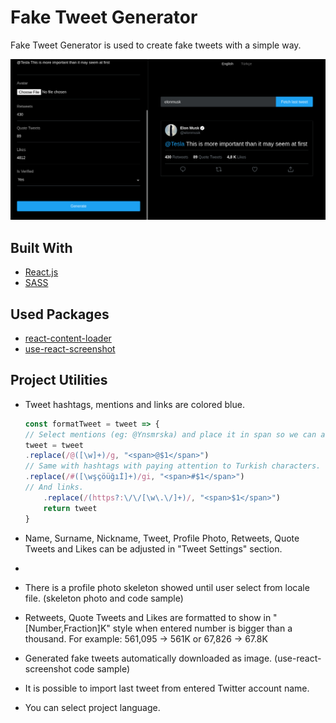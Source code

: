 # Fake Tweet Generator
Fake Tweet Generator is used to create fake tweets with a simple way.

![](https://github.com/ynsmrsk/tweet-maker/blob/main/example.png "Tweet Maker Sample Image")

## Built With
* [React.js](https://reactjs.org/)
* [SASS](https://sass-lang.com/)

## Used Packages
* [react-content-loader](https://www.npmjs.com/package/react-content-loader)
* [use-react-screenshot](https://www.npmjs.com/package/use-react-screenshot)

## Project Utilities
- Tweet hashtags, mentions and links are colored blue.
    ```javascript
    const formatTweet = tweet => {
	// Select mentions (eg: @Ynsmrska) and place it in span so we can add styles to it.
	tweet = tweet
	.replace(/@([\w]+)/g, "<span>@$1</span>")
	// Same with hashtags with paying attention to Turkish characters.
	.replace(/#([\wşçöüğıİ]+)/gi, "<span>#$1</span>")
	// And links.
        .replace(/(https?:\/\/[\w\.\/]+)/, "<span>$1</span>")
      	return tweet
    }
   ``` 
- Name, Surname, Nickname, Tweet, Profile Photo, Retweets, Quote Tweets and Likes can be adjusted in "Tweet Settings" section.
- 
- There is a profile photo skeleton showed until user select from locale file.
    (skeleton photo and code sample)
    
- Retweets, Quote Tweets and Likes are formatted to show in "[Number,Fraction]K" style when entered number is bigger than a thousand.
    For example: 561,095 -> 561K or 67,826 -> 67.8K
    
- Generated fake tweets automatically downloaded as image.
    (use-react-screenshot code sample)
    
- It is possible to import last tweet from entered Twitter account name.

- You can select project language. 
